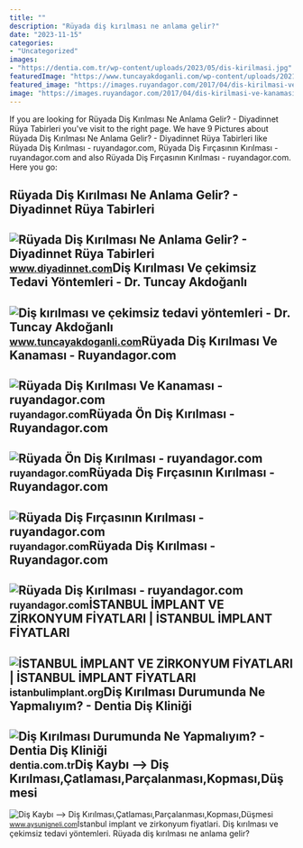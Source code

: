 ```yaml
---
title: ""
description: "Rüyada diş kırılması ne anlama gelir?"
date: "2023-11-15"
categories:
- "Uncategorized"
images:
- "https://dentia.com.tr/wp-content/uploads/2023/05/dis-kirilmasi.jpg"
featuredImage: "https://www.tuncayakdoganli.com/wp-content/uploads/2021/11/Dis-Kirilmasi.jpg"
featured_image: "https://images.ruyandagor.com/2017/04/dis-kirilmasi-ve-kanamasi-0122.jpg"
image: "https://images.ruyandagor.com/2017/04/dis-kirilmasi-ve-kanamasi-0122.jpg"
---
```


If you are looking for Rüyada Diş Kırılması Ne Anlama Gelir? - Diyadinnet Rüya Tabirleri you've visit to the right page. We have 9 Pictures about Rüyada Diş Kırılması Ne Anlama Gelir? - Diyadinnet Rüya Tabirleri like Rüyada Diş Kırılması - ruyandagor.com, Rüyada Diş Fırçasının Kırılması - ruyandagor.com and also Rüyada Diş Fırçasının Kırılması - ruyandagor.com. Here you go:

Rüyada Diş Kırılması Ne Anlama Gelir? - Diyadinnet Rüya Tabirleri
-----------------------------------------------------------------

 ![Rüyada Diş Kırılması Ne Anlama Gelir? - Diyadinnet Rüya Tabirleri](https://www.diyadinnet.com/d/ruya/ruyada-dis-kirilmasi-ne-anlama-gelir-2206.jpg) <small>www.diyadinnet.com</small>Diş Kırılması Ve çekimsiz Tedavi Yöntemleri - Dr. Tuncay Akdoğanlı
------------------------------------------------------------------

 ![Diş kırılması ve çekimsiz tedavi yöntemleri - Dr. Tuncay Akdoğanlı](https://www.tuncayakdoganli.com/wp-content/uploads/2021/11/Dis-Kirilmasi.jpg) <small>www.tuncayakdoganli.com</small>Rüyada Diş Kırılması Ve Kanaması - Ruyandagor.com
-------------------------------------------------

 ![Rüyada Diş Kırılması Ve Kanaması - ruyandagor.com](https://images.ruyandagor.com/2017/04/dis-kirilmasi-ve-kanamasi-0122.jpg) <small>ruyandagor.com</small>Rüyada Ön Diş Kırılması - Ruyandagor.com
----------------------------------------

 ![Rüyada Ön Diş Kırılması - ruyandagor.com](https://images.ruyandagor.com/2017/04/on-dis-kirilmasi-1701.jpg) <small>ruyandagor.com</small>Rüyada Diş Fırçasının Kırılması - Ruyandagor.com
------------------------------------------------

 ![Rüyada Diş Fırçasının Kırılması - ruyandagor.com](https://images.ruyandagor.com/2017/05/dis-fircasinin-kirilmasi-1605.jpg) <small>ruyandagor.com</small>Rüyada Diş Kırılması - Ruyandagor.com
-------------------------------------

 ![Rüyada Diş Kırılması - ruyandagor.com](https://images.ruyandagor.com/2017/04/dis-kirilmasi-2121.jpg) <small>ruyandagor.com</small>İSTANBUL İMPLANT VE ZİRKONYUM FİYATLARI | İSTANBUL İMPLANT FİYATLARI
--------------------------------------------------------------------

 ![İSTANBUL İMPLANT VE ZİRKONYUM FİYATLARI | İSTANBUL İMPLANT FİYATLARI](https://istanbulimplant.org/images/dis_kirilmasi.jpg) <small>istanbulimplant.org</small>Diş Kırılması Durumunda Ne Yapmalıyım? - Dentia Diş Kliniği
-----------------------------------------------------------

 ![Diş Kırılması Durumunda Ne Yapmalıyım? - Dentia Diş Kliniği](https://dentia.com.tr/wp-content/uploads/2023/05/dis-kirilmasi.jpg) <small>dentia.com.tr</small>Diş Kaybı --&gt; Diş Kırılması,Çatlaması,Parçalanması,Kopması,Düşmesi
---------------------------------------------------------------------

 ![Diş Kaybı --> Diş Kırılması,Çatlaması,Parçalanması,Kopması,Düşmesi](https://aysunigneli.com/images/dis_kirilmasi_sincan_dis_hekimi_dis_kiriklari_ankara_dis.jpg) <small>www.aysunigneli.com</small>İstanbul i̇mplant ve zi̇rkonyum fi̇yatlari. Diş kırılması ve çekimsiz tedavi yöntemleri. Rüyada diş kırılması ne anlama gelir?

